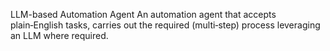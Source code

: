 LLM-based Automation Agent
An automation agent that accepts plain‑English tasks, carries out the required (multi‑step) process leveraging an LLM where required.
